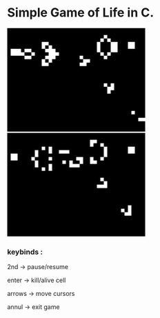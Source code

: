 # Simple Game of Life in C.

![screenshot](https://raw.githubusercontent.com/PurpleProg/gol/main/screenshot.png)
![screenshot-animated](https://raw.githubusercontent.com/PurpleProg/gol/main/screenshot_animated.png)

### keybinds : 

2nd     ->  pause/resume

enter   ->  kill/alive cell

arrows  ->  move cursors

annul   ->  exit game
